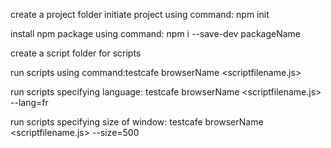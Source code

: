 create a project folder
initiate project using command: npm init

install npm package using command: npm i --save-dev packageName

create a script folder for scripts

run scripts using command:testcafe browserName <scriptfilename.js>

run scripts specifying language: testcafe browserName <scriptfilename.js> --lang=fr

run scripts specifying size of window: testcafe browserName <scriptfilename.js> --size=500
